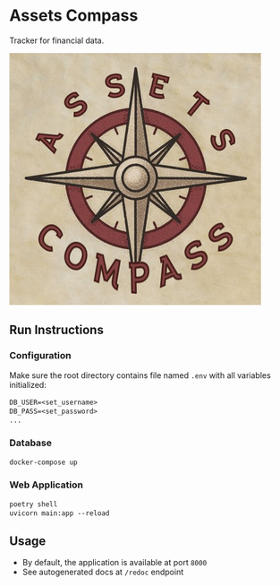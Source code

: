 # Assets Compass

Tracker for financial data.

![assets-compass-logo](./assets/logo.png)

## Run Instructions

### Configuration

Make sure the root directory contains file named `.env` with all variables initialized:

```shell
DB_USER=<set_username>
DB_PASS=<set_password>
...
```

### Database

```shell
docker-compose up
```

### Web Application

```shell
poetry shell
uvicorn main:app --reload
```

## Usage

- By default, the application is available at port `8000`
- See autogenerated docs at `/redoc` endpoint
